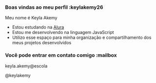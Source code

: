 ### Boas vindas ao meu perfil :keylakemy26

Meu nome é Keyla Akemy

- Estou estudando na [Alura](https://www.alura.com.br)
- Estou me desenvolvendo na linguagem JavaScript
- Utilizo esse espaço para minha organização e compartilhamento dos meus projetos desenvolvidos

### Você pode entrar em contato comigo :mailbox

keyla.akemy@escola

@keylakemy
